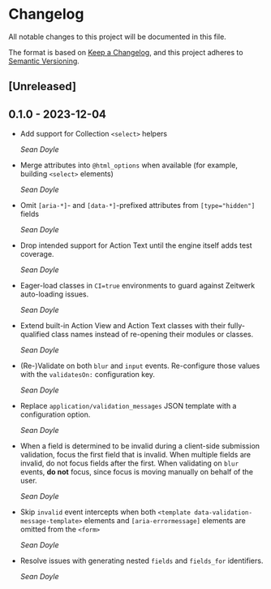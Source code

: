 # Changelog
All notable changes to this project will be documented in this file.

The format is based on [Keep a Changelog](https://keepachangelog.com/en/1.0.0/),
and this project adheres to [Semantic Versioning](https://semver.org/spec/v2.0.0.html).

## [Unreleased]

## 0.1.0 - 2023-12-04

*   Add support for Collection `<select>` helpers

    *Sean Doyle*

*   Merge attributes into `@html_options` when available (for example, building
    `<select>` elements)

    *Sean Doyle*

*   Omit `[aria-*]`- and `[data-*]`-prefixed attributes from `[type="hidden"]`
    fields

    *Sean Doyle*

*   Drop intended support for Action Text until the engine itself adds test
    coverage.

    *Sean Doyle*

*   Eager-load classes in `CI=true` environments to guard against Zeitwerk
    auto-loading issues.

    *Sean Doyle*

*   Extend built-in Action View and Action Text classes with their
    fully-qualified class names instead of re-opening their modules or classes.

    *Sean Doyle*

*   (Re-)Validate on both `blur` and `input` events. Re-configure those values
    with the `validatesOn:` configuration key.

    *Sean Doyle*

*   Replace `application/validation_messages` JSON template with a configuration
    option.

    *Sean Doyle*

*   When a field is determined to be invalid during a client-side submission
    validation, focus the first field that is invalid. When multiple fields are
    invalid, do not focus fields after the first. When validating on `blur` events,
    **do not** focus, since focus is moving manually on behalf of the user.

    *Sean Doyle*

*   Skip `invalid` event intercepts when both `<template data-validation-message-template>` elements and `[aria-errormessage]` elements are omitted from the `<form>`

    *Sean Doyle*

*   Resolve issues with generating nested `fields` and `fields_for` identifiers.

    *Sean Doyle*
